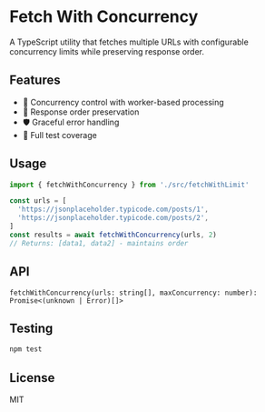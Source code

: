 # Fetch With Concurrency

A TypeScript utility that fetches multiple URLs with configurable concurrency limits while preserving response order.

## Features

- 🚀 Concurrency control with worker-based processing
- 📍 Response order preservation
- 🛡️ Graceful error handling
- 🧪 Full test coverage

## Usage

```typescript
import { fetchWithConcurrency } from './src/fetchWithLimit'

const urls = [
  'https://jsonplaceholder.typicode.com/posts/1',
  'https://jsonplaceholder.typicode.com/posts/2',
]
const results = await fetchWithConcurrency(urls, 2)
// Returns: [data1, data2] - maintains order
```

## API

`fetchWithConcurrency(urls: string[], maxConcurrency: number): Promise<(unknown | Error)[]>`

## Testing

```bash
npm test
```

## License

MIT

